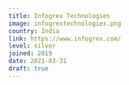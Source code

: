 ```yaml
---
title: Infogrex Technologies
image: infogrextechnologies.png
country: India
link: https://www.infogrex.com/
level: silver
joined: 2019
date: 2021-03-31
draft: true
---
```

